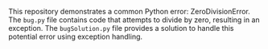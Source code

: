 This repository demonstrates a common Python error: ZeroDivisionError. The `bug.py` file contains code that attempts to divide by zero, resulting in an exception.  The `bugSolution.py` file provides a solution to handle this potential error using exception handling.